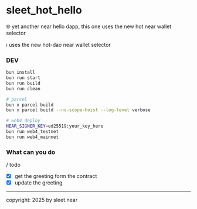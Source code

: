 # sleet_hot_hello
 🌐 yet another near hello dapp, this one uses the new hot near wallet selector 

ℹ️ uses the new hot-dao near wallet selector

### DEV

```sh
bun install
bun run start
bun run build
bun run clean

# parcel
bun x parcel build
bun x parcel build --no-scope-hoist --log-level verbose

# web4 deploy
NEAR_SIGNER_KEY=ed25519:your_key_here
bun run web4_testnet
bun run web4_mainnet
```



### What can you do
/ todo
- [x] get the greeting form the contract
- [x] update the greeting

---


copyright: 2025 by sleet.near
